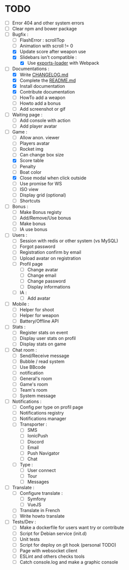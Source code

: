 TODO
====

- [ ] Error 404 and other system errors
- [ ] Clear npm and bower package
- [ ] Bugfix :
	- [ ] FlashError : scrollTop
	- [ ] Animation with scroll != 0
	- [X] Update score after weapon use
	- [X] Slidebars isn't compatible :
		- [X] Use [exports-loader](https://github.com/webpack-contrib/exports-loader) with Webpack
- [ ] Documentations :
    - [X] Write [CHANGELOG.md](CHANGELOG)
	- [X] Complete the [README.md](README)
	- [X] Install documentation
	- [X] Contribute documentation
	- [ ] HowTo add a weapon
	- [ ] Howto add a bonus
	- [ ] Add screenshot or gif
- [ ] Waiting page :
    - [ ] Add console with action
    - [ ] Add player avatar
- [ ] Game :
    - [ ] Allow anon. viewer
    - [ ] Players avatar
    - [ ] Rocket img
    - [ ] Can change box size
    - [X] Score table
    - [ ] Penalty
    - [ ] Boat color
    - [X] Close modal when click outside
    - [ ] Use promise for WS
    - [ ] ISO view
    - [ ] Display grid (optional)
    - [ ] Shortcuts
- [ ] Bonus :
    - [ ] Make Bonus registy
    - [ ] Add/Remove/Use bonus
    - [ ] Make bonus
	- [ ] IA use bonus
- [ ] Users :
	- [ ] Session with redis or other system (vs MySQL)
    - [ ] Forgot password
    - [ ] Registration confirm by email
    - [ ] Upload avatar on registration
    - [ ] Profil page
        - [ ] Change avatar
        - [ ] Change email
        - [ ] Change password
        - [ ] Display informations
	- [ ] IA :
		- [ ] Add avatar
- [ ] Mobile :
    - [ ] Helper for shoot
    - [ ] Helper for weapon
    - [ ] Battery/Offline API
- [ ] Stats :
    - [ ] Register stats on event
    - [ ] Display user stats on profil
    - [ ] Display stats on game
- [ ] Chat room :
	- [ ] Send/Receive message
	- [ ] Bubble / read system
    - [ ] Use BBcode
    - [ ] notification
    - [ ] General's room
    - [ ] Game's room
    - [ ] Team's room
    - [ ] System message
- [ ] Notifications :
    - [ ] Config per type on profil page
	- [ ] Notifications registry
	- [ ] Notifications manager
    - [ ] Transporter :
        - [ ] SMS
        - [ ] IonicPush
        - [ ] Discord
        - [ ] Email
        - [ ] Push Navigator
        - [ ] Chat
    - [ ] Type :
        - [ ] User connect
        - [ ] Tour
        - [ ] Messages
- [ ] Translate :
	- [ ] Configure translate :
		- [ ] Symfony
		- [ ] VueJS
	- [ ] Translate in French
	- [ ] Write howto translate
- [ ] Tests/Dev :
	- [ ] Make a dockerfile for users want try or contribute
	- [ ] Script for Debian service (init.d)
	- [ ] Unit tests
	- [ ] Script for deploy on git hook (personal TODO)
	- [ ] Page with websocket client
	- [ ] ESLint and others checks tools
	- [ ] Catch console.log and make a graphic console
